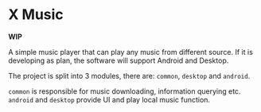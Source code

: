 # X Music

**WIP**

A simple music player that can play any music from different source. If it is developing as plan, the software will
support Android and Desktop.

The project is split into 3 modules, there are: `common`, `desktop` and `android`.

`common` is responsible for music downloading, information querying etc.
`android` and `desktop` provide UI and play local music function.
